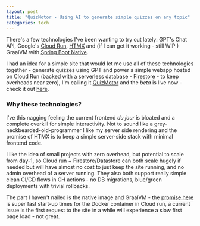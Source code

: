 ```yaml
---
layout: post
title: "QuizMotor - Using AI to generate simple quizzes on any topic"
categories: tech
---
```


There's a few technologies I've been wanting to try out lately:  GPT's Chat API, Google's [Cloud Run](https://cloud.google.com/run), [HTMX](https://htmx.org) and (if I can get it working - still WIP ) GraalVM with [Spring Boot Native](https://docs.spring.io/spring-boot/docs/current/reference/html/native-image.html).

I had an idea for a simple site that would let me use all of these technologies together - generate quizzes using GPT and power a simple webapp hosted on Cloud Run (backed with a serverless database - [Firestore](https://firebase.google.com/docs/firestore) - to keep overheads near zero), I'm calling it [QuizMotor](https://quizmotor.com) and the _beta_ is live now - check it out [here](https://quizmotor.com).

### Why these technologies?
I've this nagging feeling the current frontend _du jour_ is bloated and a complete overkill for simple interactivity. Not to sound like a grey-neckbearded-old-programmer I like my server side rendering and the promise of HTMX is to keep a simple server-side stack with minimal frontend code.

I like the idea of small projects with zero overhead, but potential to scale from day-1, so Cloud run + Firestore/Datastore can both scale hugely if needed but will have almost no cost to just keep the site running, and no admin overhead of a server running. They also both support really simple clean CI/CD flows in GH actions - no DB migrations, blue/green deployments with trivial rollbacks.

The part I haven't nailed is the native image and GraalVM - the [promise here](https://brightinventions.pl/blog/spring-boot-and-the-holy-graalvm/) is super fast start-up times for the Docker container in Cloud run, a current issue is the first request to the site in a while will experience a slow first page load - not great.